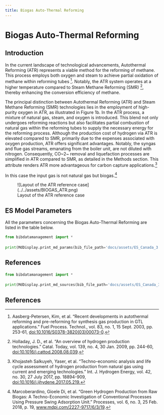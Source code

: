 ```yaml
---
title: Biogas Auto-Thermal Reforming
---
```


# Biogas Auto-Thermal Reforming

## Introduction

In the current landscape of technological advancements, Autothermal
Reforming (ATR) represents a viable method for the reforming of methane.
This process employs both oxygen and steam to achieve partial oxidation
of methane within reforming tubes [^2]. Notably, the ATR system
operates at a higher temperature compared to Steam Methane Reforming
(SMR) [^3], thereby enhancing the conversion efficiency of methane.

The principal distinction between Autothermal Reforming (ATR) and Steam
Methane Reforming (SMR) technologies lies in the employment of
high-purity oxygen in ATR, as illustrated in Figure 1b. In the ATR
process, a mixture of natural gas, steam, and oxygen is introduced. This
blend not only undergoes reforming reactions but also facilitates
partial combustion of natural gas within the reforming tubes to supply
the necessary energy for the reforming process. Although the production
cost of hydrogen via ATR is elevated compared to SMR, primarily due to
the expenses associated with oxygen production, ATR offers significant
advantages. Notably, the syngas and flue gas streams, emanating from the
boiler unit, are not diluted with nitrogen. Consequently, CO~2~ removal
and liquefaction processes are simplified in ATR compared to SMR, as
detailed in the Methods section. This attribute renders ATR more
advantageous for carbon capture applications.[^1]

In this case the input gas is not natural gas but biogas.[^4]

<figure markdown="span">
  ![Layout of the ATR reference case](../../assets/BIOGAS_ATR.png)
  <figcaption>Layout of the ATR reference case</figcaption>
</figure>

## ES Model Parameters

All the parameters concerning the Biogas Auto-Thermal Reforming are
listed in the table below.

```python exec="on"
from bibdatamanagement import *

print(MdDisplay.print_md_params(bib_file_path='docs/assets/ES_Canada_3.bib',filter_entry='BIOGAS_ATR'))
```

## References

```python exec="on"
from bibdatamanagement import *

print(MdDisplay.print_md_sources(bib_file_path='docs/assets/ES_Canada_3.bib',filter_entry='BIOGAS_ATR'))
```

## References

[^1]: Khojasteh Salkuyeh, Yaser, et al. “Techno-economic analysis and
life cycle assessment of hydrogen production from natural gas using
current and emerging technologies.” Int. J. Hydrogen Energy, vol. 42,
no. 30, 27 July 2017, pp. 18894-909,
[doi:10.1016/j.ijhydene.2017.05.219.](https://doi.org/10.1016/j.ijhydene.2017.05.219.)

[^2]: Aasberg-Petersen, Kim, et al. “Recent developments in autothermal
reforming and pre-reforming for synthesis gas production in GTL
applications.” Fuel Process. Technol., vol. 83, no. 1, 15 Sept. 2003,
pp. 253-61, <doi:10.1016/S0378-3820(03)00073-0>.

[^3]: Holladay, J. D., et al. “An overview of hydrogen production
technologies.” Catal. Today, vol. 139, no. 4, 30 Jan. 2009, pp. 244-60,
<doi:10.1016/j.cattod.2008.08.039>.

[^4]: Marcoberardino, Gioele Di, et al. “Green Hydrogen Production from
Raw Biogas: A Techno-Economic Investigation of Conventional Processes
Using Pressure Swing Adsorption Unit.” Processes, vol. 6, no. 3, 25
Feb. 2018, p. 19, www.mdpi.com/2227-9717/6/3/19.
